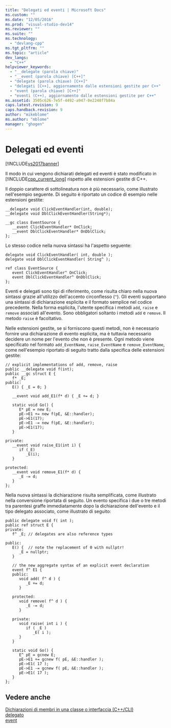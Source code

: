 ```yaml
---
title: "Delegati ed eventi | Microsoft Docs"
ms.custom: ""
ms.date: "12/05/2016"
ms.prod: "visual-studio-dev14"
ms.reviewer: ""
ms.suite: ""
ms.technology: 
  - "devlang-cpp"
ms.tgt_pltfrm: ""
ms.topic: "article"
dev_langs: 
  - "C++"
helpviewer_keywords: 
  - "__delegate (parola chiave)"
  - "__event (parola chiave) [C++]"
  - "delegate (parola chiave) [C++]"
  - "delegati [C++], aggiornamento dalle estensioni gestite per C++"
  - "event (parola chiave) [C++]"
  - "eventi (C++), aggiornamento dalle estensioni gestite per C++"
ms.assetid: 3505c626-7e5f-4492-a947-0e2248f7b84a
caps.latest.revision: 9
caps.handback.revision: 9
author: "mikeblome"
ms.author: "mblome"
manager: "ghogen"
---
```

# Delegati ed eventi
[!INCLUDE[vs2017banner](../assembler/inline/includes/vs2017banner.md)]

Il modo in cui vengono dichiarati delegati ed eventi è stato modificato in [!INCLUDE[cpp_current_long](../dotnet/includes/cpp_current_long_md.md)] rispetto alle estensioni gestite di C\+\+.  
  
 Il doppio carattere di sottolineatura non è più necessario, come illustrato nell'esempio seguente.  Di seguito è riportato un codice di esempio nelle estensioni gestite:  
  
```  
__delegate void ClickEventHandler(int, double);  
__delegate void DblClickEventHandler(String*);  
  
__gc class EventSource {  
   __event ClickEventHandler* OnClick;    
   __event DblClickEventHandler* OnDblClick;    
};  
```  
  
 Lo stesso codice nella nuova sintassi ha l'aspetto seguente:  
  
```  
delegate void ClickEventHandler( int, double );  
delegate void DblClickEventHandler( String^ );  
  
ref class EventSource {  
   event ClickEventHandler^ OnClick;   
   event DblClickEventHandler^ OnDblClick;   
};  
```  
  
 Eventi e delegati sono tipi di riferimento, come risulta chiaro nella nuova sintassi grazie all'utilizzo dell'accento circonflesso \(`^`\).  Gli eventi supportano una sintassi di dichiarazione esplicita e il formato semplice nel codice precedente.  Nella forma esplicita, l'utente specifica i metodi `add`, `raise` e `remove` associati all'evento. Sono obbligatori soltanto i metodi `add` e `remove`. Il metodo `raise` è facoltativo.  
  
 Nelle estensioni gestite, se si forniscono questi metodi, non è necessario fornire una dichiarazione di evento esplicita, ma è tuttavia necessario decidere un nome per l'evento che non è presente.  Ogni metodo viene specificato nel formato `add_EventName`, `raise_EventName` e `remove_EventName`, come nell'esempio riportato di seguito tratto dalla specifica delle estensioni gestite:  
  
```  
// explicit implementations of add, remove, raise  
public __delegate void f(int);  
public __gc struct E {  
   f* _E;  
public:  
   E() { _E = 0; }  
  
   __event void add_E1(f* d) { _E += d; }  
  
   static void Go() {  
      E* pE = new E;  
      pE->E1 += new f(pE, &E::handler);  
      pE->E1(17);   
      pE->E1 -= new f(pE, &E::handler);  
      pE->E1(17);   
   }  
  
private:  
   __event void raise_E1(int i) {  
      if (_E)  
         _E(i);  
   }  
  
protected:  
   __event void remove_E1(f* d) {  
      _E -= d;  
   }  
};  
```  
  
 Nella nuova sintassi la dichiarazione risulta semplificata, come illustrato nella conversione riportata di seguito.  Un evento specifica i due o tre metodi tra parentesi graffe immediatamente dopo la dichiarazione dell'evento e il tipo delegato associato, come illustrato di seguito:  
  
```  
public delegate void f( int );  
public ref struct E {  
private:  
   f^ _E; // delegates are also reference types  
  
public:  
   E() {  // note the replacement of 0 with nullptr!  
      _E = nullptr;   
   }  
  
   // the new aggregate syntax of an explicit event declaration  
   event f^ E1 {  
   public:  
      void add( f^ d ) {  
         _E += d;  
      }  
  
   protected:  
      void remove( f^ d ) {  
         _E -= d;  
      }  
  
   private:  
      void raise( int i ) {  
         if ( _E )  
            _E( i );  
      }  
   }  
  
   static void Go() {  
      E^ pE = gcnew E;  
      pE->E1 += gcnew f( pE, &E::handler );  
      pE->E1( 17 );   
      pE->E1 -= gcnew f( pE, &E::handler );  
      pE->E1( 17 );   
   }  
};  
```  
  
## Vedere anche  
 [Dichiarazioni di membri in una classe o interfaccia \(C\+\+\/CLI\)](../dotnet/member-declarations-within-a-class-or-interface-cpp-cli.md)   
 [delegato](../windows/delegate-cpp-component-extensions.md)   
 [event](../windows/event-cpp-component-extensions.md)